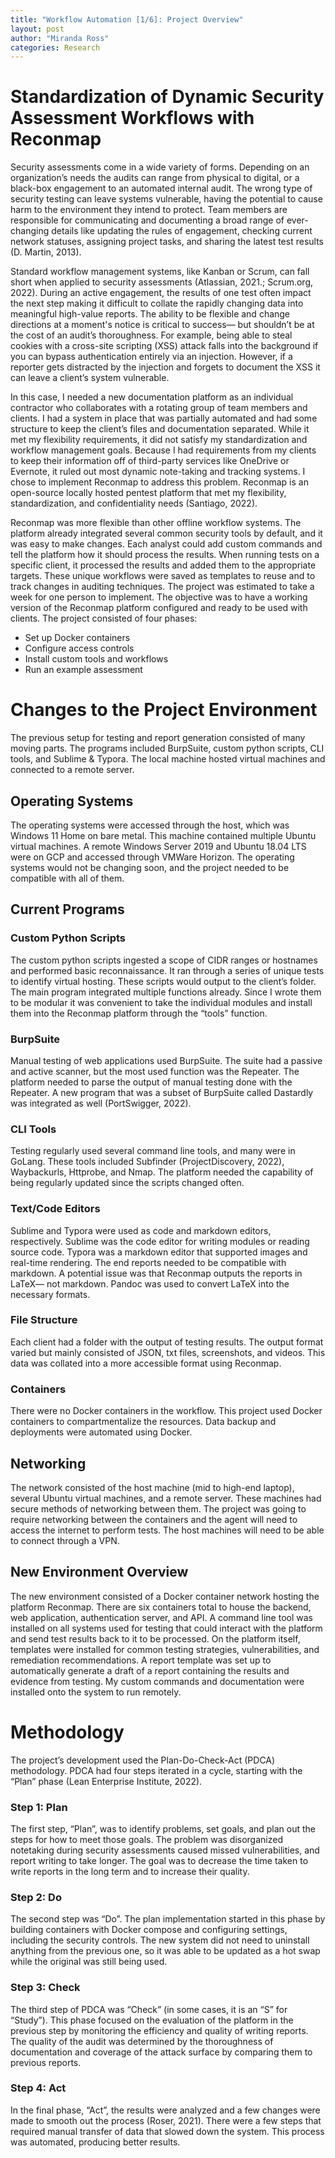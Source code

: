 ```yaml
---
title: "Workflow Automation [1/6]: Project Overview"
layout: post
author: "Miranda Ross"
categories: Research
---
```

Standardization of Dynamic Security Assessment Workflows with Reconmap
=======================================================================================

Security assessments come in a wide variety of forms. Depending on an organization’s needs the audits can range from physical to digital, or a black-box engagement to an automated internal audit. The wrong type of security testing can leave systems vulnerable, having the potential to cause harm to the environment they intend to protect.  Team members are responsible for communicating and documenting a broad range of ever-changing details like updating the rules of engagement, checking current network statuses, assigning project tasks, and sharing the latest test results (D. Martin, 2013).

Standard workflow management systems, like Kanban or Scrum, can fall short when applied to security assessments (Atlassian, 2021.; Scrum.org, 2022). During an active engagement, the results of one test often impact the next step making it difficult to collate the rapidly changing data into meaningful high-value reports. The ability to be flexible and change directions at a moment's notice is critical to success— but shouldn’t be at the cost of an audit’s thoroughness. For example, being able to steal cookies with a cross-site scripting (XSS) attack falls into the background if you can bypass authentication entirely via an injection. However, if a reporter gets distracted by the injection and forgets to document the XSS it can leave a client’s system vulnerable.

In this case, I needed a new documentation platform as an individual contractor who collaborates with a rotating group of team members and clients. I had a system in place that was partially automated and had some structure to keep the client’s files and documentation separated. While it met my flexibility requirements, it did not satisfy my standardization and workflow management goals. Because I had requirements from my clients to keep their information off of third-party services like OneDrive or Evernote, it ruled out most dynamic note-taking and tracking systems. I chose to implement Reconmap to address this problem. Reconmap is an open-source locally hosted pentest platform that met my flexibility, standardization, and confidentiality needs (Santiago, 2022).

Reconmap was more flexible than other offline workflow systems. The platform already integrated several common security tools by default, and it was easy to make changes. Each analyst could add custom commands and tell the platform how it should process the results. When running tests on a specific client, it processed the results and added them to the appropriate targets. These unique workflows were saved as templates to reuse and to track changes in auditing techniques.
The project was estimated to take a week for one person to implement. The objective was to have a working version of the Reconmap platform configured and ready to be used with clients. The project consisted of four phases: 
- Set up Docker containers
- Configure access controls
- Install custom tools and workflows
- Run an example assessment

Changes to the Project Environment
========================================================================================

The previous setup for testing and report generation consisted of many moving parts. The programs included BurpSuite, custom python scripts, CLI tools, and Sublime & Typora. The local machine hosted virtual machines and connected to a remote server.

Operating Systems
----------------------------------------------------------------------------------------

The operating systems were accessed through the host, which was Windows 11 Home on bare metal. This machine contained multiple Ubuntu virtual machines. A remote Windows Server 2019 and Ubuntu 18.04 LTS were on GCP and accessed through VMWare Horizon. The operating systems would not be changing soon, and the project needed to be compatible with all of them.

Current Programs
----------------------------------------------------------------------------------------

### Custom Python Scripts
The custom python scripts ingested a scope of CIDR ranges or hostnames and performed basic reconnaissance. It ran through a series of unique tests to identify virtual hosting. These scripts would output to the client’s folder. The main program integrated multiple functions already. Since I wrote them to be modular it was convenient to take the individual modules and install them into the Reconmap platform through the “tools” function.
### BurpSuite
Manual testing of web applications used BurpSuite. The suite had a passive and active scanner, but the most used function was the Repeater. The platform needed to parse the output of manual testing done with the Repeater. A new program that was a subset of BurpSuite called Dastardly was integrated as well (PortSwigger, 2022). 
### CLI Tools
Testing regularly used several command line tools, and many were in GoLang. These tools included Subfinder (ProjectDiscovery, 2022), Waybackurls, Httprobe, and Nmap. The platform needed the capability of being regularly updated since the scripts changed often.
### Text/Code Editors
Sublime and Typora were used as code and markdown editors, respectively. Sublime was the code editor for writing modules or reading source code. Typora was a markdown editor that supported images and real-time rendering. The end reports needed to be compatible with markdown. A potential issue was that Reconmap outputs the reports in LaTeX— not markdown. Pandoc was used to convert LaTeX into the necessary formats.
### File Structure
Each client had a folder with the output of testing results. The output format varied but mainly consisted of JSON, txt files, screenshots, and videos. This data was collated into a more accessible format using Reconmap.
### Containers
There were no Docker containers in the workflow. This project used Docker containers to compartmentalize the resources. Data backup and deployments were automated using Docker. 
## Networking
The network consisted of the host machine (mid to high-end laptop), several Ubuntu virtual machines, and a remote server. These machines had secure methods of networking between them. The project was going to require networking between the containers and the agent will need to access the internet to perform tests. The host machines will need to be able to connect through a VPN. 

New Environment Overview
---------------------------------------------------------------------------------------

The new environment consisted of a Docker container network hosting the platform Reconmap. There are six containers total to house the backend, web application, authentication server, and API. A command line tool was installed on all systems used for testing that could interact with the platform and send test results back to it to be processed.
On the platform itself, templates were installed for common testing strategies, vulnerabilities, and remediation recommendations. A report template was set up to automatically generate a draft of a report containing the results and evidence from testing. My custom commands and documentation were installed onto the system to run remotely.

Methodology
========================================================================================

The project’s development used the Plan-Do-Check-Act (PDCA) methodology. PDCA had four steps iterated in a cycle, starting with the “Plan” phase (Lean Enterprise Institute, 2022).
### Step 1: Plan
The first step, “Plan”, was to identify problems, set goals, and plan out the steps for how to meet those goals. The problem was disorganized notetaking during security assessments caused missed vulnerabilities, and report writing to take longer. The goal was to decrease the time taken to write reports in the long term and to increase their quality.
### Step 2: Do
The second step was “Do”. The plan implementation started in this phase by building containers with Docker compose and configuring settings, including the security controls. The new system did not need to uninstall anything from the previous one, so it was able to be updated as a hot swap while the original was still being used.
### Step 3: Check
The third step of PDCA was “Check” (in some cases, it is an “S” for “Study”). This phase focused on the evaluation of the platform in the previous step by monitoring the efficiency and quality of writing reports. The quality of the audit was determined by the thoroughness of documentation and coverage of the attack surface by comparing them to previous reports.
### Step 4: Act
In the final phase, “Act”, the results were analyzed and a few changes were made to smooth out the process (Roser, 2021). There were a few steps that required manual transfer of data that slowed down the system. This process was automated, producing better results. 

